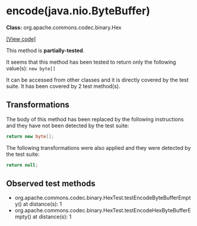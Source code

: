 # encode(java.nio.ByteBuffer)

**Class:** org.apache.commons.codec.binary.Hex

[[View code]](https://github.com/apache/commons-codec/blob/588602694fa1d19e433f9e2705aed9ccb0b404ba/src/main/java//org/apache/commons/codec/binary/Hex.java#L426)

This method is **partially-tested**.

It seems that this method has been tested to return only the following value(s): `new byte[]`


It can be accessed from other classes and it is directly covered by the test suite. 
It has been covered by 2 test method(s).

## Transformations


The body of this method has been replaced by the following instructions and they have not been detected by the test suite:

```Java
return new byte[];
```

The following transformations were also applied and they were detected by the test suite:

```Java
return null;
```





## Observed test methods

* org.apache.commons.codec.binary.HexTest.testEncodeByteBufferEmpty() at distance(s): 1
* org.apache.commons.codec.binary.HexTest.testEncodeHexByteBufferEmpty() at distance(s): 1

